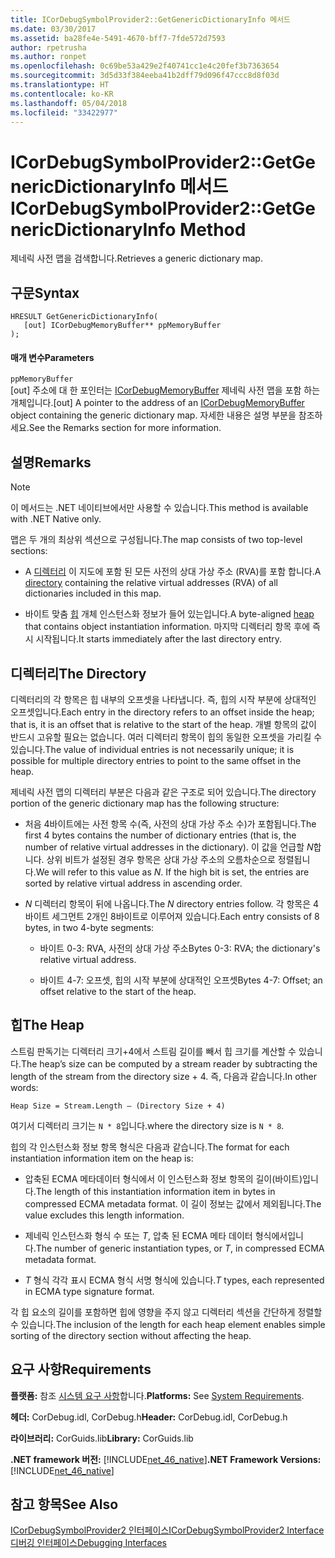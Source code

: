 ```yaml
---
title: ICorDebugSymbolProvider2::GetGenericDictionaryInfo 메서드
ms.date: 03/30/2017
ms.assetid: ba28fe4e-5491-4670-bff7-7fde572d7593
author: rpetrusha
ms.author: ronpet
ms.openlocfilehash: 0c69be53a429e2f40741cc1e4c20fef3b7363654
ms.sourcegitcommit: 3d5d33f384eeba41b2dff79d096f47ccc8d8f03d
ms.translationtype: HT
ms.contentlocale: ko-KR
ms.lasthandoff: 05/04/2018
ms.locfileid: "33422977"
---
```

# <a name="icordebugsymbolprovider2getgenericdictionaryinfo-method"></a><span data-ttu-id="18d8b-102">ICorDebugSymbolProvider2::GetGenericDictionaryInfo 메서드</span><span class="sxs-lookup"><span data-stu-id="18d8b-102">ICorDebugSymbolProvider2::GetGenericDictionaryInfo Method</span></span>
<span data-ttu-id="18d8b-103">제네릭 사전 맵을 검색합니다.</span><span class="sxs-lookup"><span data-stu-id="18d8b-103">Retrieves a generic dictionary map.</span></span>  
  
## <a name="syntax"></a><span data-ttu-id="18d8b-104">구문</span><span class="sxs-lookup"><span data-stu-id="18d8b-104">Syntax</span></span>  
  
```  
HRESULT GetGenericDictionaryInfo(  
   [out] ICorDebugMemoryBuffer** ppMemoryBuffer  
);  
```  
  
#### <a name="parameters"></a><span data-ttu-id="18d8b-105">매개 변수</span><span class="sxs-lookup"><span data-stu-id="18d8b-105">Parameters</span></span>  
 `ppMemoryBuffer`  
 <span data-ttu-id="18d8b-106">[out] 주소에 대 한 포인터는 [ICorDebugMemoryBuffer](../../../../docs/framework/unmanaged-api/debugging/icordebugmemorybuffer-interface.md) 제네릭 사전 맵을 포함 하는 개체입니다.</span><span class="sxs-lookup"><span data-stu-id="18d8b-106">[out] A pointer to the address of an [ICorDebugMemoryBuffer](../../../../docs/framework/unmanaged-api/debugging/icordebugmemorybuffer-interface.md) object containing the generic dictionary map.</span></span> <span data-ttu-id="18d8b-107">자세한 내용은 설명 부분을 참조하세요.</span><span class="sxs-lookup"><span data-stu-id="18d8b-107">See the Remarks section for more information.</span></span>  
  
## <a name="remarks"></a><span data-ttu-id="18d8b-108">설명</span><span class="sxs-lookup"><span data-stu-id="18d8b-108">Remarks</span></span>  
  
> [!NOTE]
>  <span data-ttu-id="18d8b-109">이 메서드는 .NET 네이티브에서만 사용할 수 있습니다.</span><span class="sxs-lookup"><span data-stu-id="18d8b-109">This method is available with .NET Native only.</span></span>  
  
 <span data-ttu-id="18d8b-110">맵은 두 개의 최상위 섹션으로 구성됩니다.</span><span class="sxs-lookup"><span data-stu-id="18d8b-110">The map consists of two top-level sections:</span></span>  
  
-   <span data-ttu-id="18d8b-111">A [디렉터리](#Directory) 이 지도에 포함 된 모든 사전의 상대 가상 주소 (RVA)를 포함 합니다.</span><span class="sxs-lookup"><span data-stu-id="18d8b-111">A [directory](#Directory) containing the relative virtual addresses (RVA) of all dictionaries included in this map.</span></span>  
  
-   <span data-ttu-id="18d8b-112">바이트 맞춤 [힙](#Heap) 개체 인스턴스화 정보가 들어 있는입니다.</span><span class="sxs-lookup"><span data-stu-id="18d8b-112">A byte-aligned [heap](#Heap) that contains object instantiation information.</span></span> <span data-ttu-id="18d8b-113">마지막 디렉터리 항목 후에 즉시 시작됩니다.</span><span class="sxs-lookup"><span data-stu-id="18d8b-113">It starts immediately after the last directory entry.</span></span>  
  
<a name="Directory"></a>   
## <a name="the-directory"></a><span data-ttu-id="18d8b-114">디렉터리</span><span class="sxs-lookup"><span data-stu-id="18d8b-114">The Directory</span></span>  
 <span data-ttu-id="18d8b-115">디렉터리의 각 항목은 힙 내부의 오프셋을 나타냅니다. 즉, 힙의 시작 부분에 상대적인 오프셋입니다.</span><span class="sxs-lookup"><span data-stu-id="18d8b-115">Each entry in the directory refers to an offset inside the heap; that is, it is an offset that is relative to the start of the heap.</span></span> <span data-ttu-id="18d8b-116">개별 항목의 값이 반드시 고유할 필요는 없습니다. 여러 디렉터리 항목이 힙의 동일한 오프셋을 가리킬 수 있습니다.</span><span class="sxs-lookup"><span data-stu-id="18d8b-116">The value of individual entries is not necessarily unique; it is possible for multiple directory entries to point to the same offset in the heap.</span></span>  
  
 <span data-ttu-id="18d8b-117">제네릭 사전 맵의 디렉터리 부분은 다음과 같은 구조로 되어 있습니다.</span><span class="sxs-lookup"><span data-stu-id="18d8b-117">The directory portion of the generic dictionary map has the following structure:</span></span>  
  
-   <span data-ttu-id="18d8b-118">처음 4바이트에는 사전 항목 수(즉, 사전의 상대 가상 주소 수)가 포함됩니다.</span><span class="sxs-lookup"><span data-stu-id="18d8b-118">The first 4 bytes contains the number of dictionary entries (that is, the number of relative virtual addresses in the dictionary).</span></span> <span data-ttu-id="18d8b-119">이 값을 언급할 *N*합니다. 상위 비트가 설정된 경우 항목은 상대 가상 주소의 오름차순으로 정렬됩니다.</span><span class="sxs-lookup"><span data-stu-id="18d8b-119">We will refer to this value as *N*. If the high bit is set, the entries are sorted by relative virtual address in ascending order.</span></span>  
  
-   <span data-ttu-id="18d8b-120">*N* 디렉터리 항목이 뒤에 나옵니다.</span><span class="sxs-lookup"><span data-stu-id="18d8b-120">The *N* directory entries follow.</span></span> <span data-ttu-id="18d8b-121">각 항목은 4바이트 세그먼트 2개인 8바이트로 이루어져 있습니다.</span><span class="sxs-lookup"><span data-stu-id="18d8b-121">Each entry consists of 8 bytes, in two 4-byte segments:</span></span>  
  
    -   <span data-ttu-id="18d8b-122">바이트 0-3: RVA, 사전의 상대 가상 주소</span><span class="sxs-lookup"><span data-stu-id="18d8b-122">Bytes 0-3: RVA; the dictionary's relative virtual address.</span></span>  
  
    -   <span data-ttu-id="18d8b-123">바이트 4-7: 오프셋, 힙의 시작 부분에 상대적인 오프셋</span><span class="sxs-lookup"><span data-stu-id="18d8b-123">Bytes 4-7: Offset; an offset relative to the start of the heap.</span></span>  
  
<a name="Heap"></a>   
## <a name="the-heap"></a><span data-ttu-id="18d8b-124">힙</span><span class="sxs-lookup"><span data-stu-id="18d8b-124">The Heap</span></span>  
 <span data-ttu-id="18d8b-125">스트림 판독기는 디렉터리 크기+4에서 스트림 길이를 빼서 힙 크기를 계산할 수 있습니다.</span><span class="sxs-lookup"><span data-stu-id="18d8b-125">The heap’s size can be computed by a stream reader by subtracting the length of the stream from the directory size + 4.</span></span> <span data-ttu-id="18d8b-126">즉, 다음과 같습니다.</span><span class="sxs-lookup"><span data-stu-id="18d8b-126">In other words:</span></span>  
  
```  
Heap Size = Stream.Length – (Directory Size + 4)  
```  
  
 <span data-ttu-id="18d8b-127">여기서 디렉터리 크기는 `N * 8`입니다.</span><span class="sxs-lookup"><span data-stu-id="18d8b-127">where the directory size is `N * 8`.</span></span>  
  
 <span data-ttu-id="18d8b-128">힙의 각 인스턴스화 정보 항목 형식은 다음과 같습니다.</span><span class="sxs-lookup"><span data-stu-id="18d8b-128">The format for each instantiation information item on the heap is:</span></span>  
  
-   <span data-ttu-id="18d8b-129">압축된 ECMA 메타데이터 형식에서 이 인스턴스화 정보 항목의 길이(바이트)입니다.</span><span class="sxs-lookup"><span data-stu-id="18d8b-129">The length of this instantiation information item in bytes in compressed ECMA metadata format.</span></span> <span data-ttu-id="18d8b-130">이 길이 정보는 값에서 제외됩니다.</span><span class="sxs-lookup"><span data-stu-id="18d8b-130">The value excludes this length information.</span></span>  
  
-   <span data-ttu-id="18d8b-131">제네릭 인스턴스화 형식 수 또는 *T*, 압축 된 ECMA 메타 데이터 형식에서입니다.</span><span class="sxs-lookup"><span data-stu-id="18d8b-131">The number of generic instantiation types, or *T*, in compressed ECMA metadata format.</span></span>  
  
-   <span data-ttu-id="18d8b-132">*T* 형식 각각 표시 ECMA 형식 서명 형식에 있습니다.</span><span class="sxs-lookup"><span data-stu-id="18d8b-132">*T* types, each represented in ECMA type signature format.</span></span>  
  
 <span data-ttu-id="18d8b-133">각 힙 요소의 길이를 포함하면 힙에 영향을 주지 않고 디렉터리 섹션을 간단하게 정렬할 수 있습니다.</span><span class="sxs-lookup"><span data-stu-id="18d8b-133">The inclusion of the length for each heap element enables simple sorting of the directory section without affecting the heap.</span></span>  
  
## <a name="requirements"></a><span data-ttu-id="18d8b-134">요구 사항</span><span class="sxs-lookup"><span data-stu-id="18d8b-134">Requirements</span></span>  
 <span data-ttu-id="18d8b-135">**플랫폼:** 참조 [시스템 요구 사항](../../../../docs/framework/get-started/system-requirements.md)합니다.</span><span class="sxs-lookup"><span data-stu-id="18d8b-135">**Platforms:** See [System Requirements](../../../../docs/framework/get-started/system-requirements.md).</span></span>  
  
 <span data-ttu-id="18d8b-136">**헤더:** CorDebug.idl, CorDebug.h</span><span class="sxs-lookup"><span data-stu-id="18d8b-136">**Header:** CorDebug.idl, CorDebug.h</span></span>  
  
 <span data-ttu-id="18d8b-137">**라이브러리:** CorGuids.lib</span><span class="sxs-lookup"><span data-stu-id="18d8b-137">**Library:** CorGuids.lib</span></span>  
  
 <span data-ttu-id="18d8b-138">**.NET framework 버전:** [!INCLUDE[net_46_native](../../../../includes/net-46-native-md.md)]</span><span class="sxs-lookup"><span data-stu-id="18d8b-138">**.NET Framework Versions:** [!INCLUDE[net_46_native](../../../../includes/net-46-native-md.md)]</span></span>  
  
## <a name="see-also"></a><span data-ttu-id="18d8b-139">참고 항목</span><span class="sxs-lookup"><span data-stu-id="18d8b-139">See Also</span></span>  
 [<span data-ttu-id="18d8b-140">ICorDebugSymbolProvider2 인터페이스</span><span class="sxs-lookup"><span data-stu-id="18d8b-140">ICorDebugSymbolProvider2 Interface</span></span>](../../../../docs/framework/unmanaged-api/debugging/icordebugsymbolprovider2-interface.md)  
 [<span data-ttu-id="18d8b-141">디버깅 인터페이스</span><span class="sxs-lookup"><span data-stu-id="18d8b-141">Debugging Interfaces</span></span>](../../../../docs/framework/unmanaged-api/debugging/debugging-interfaces.md)
